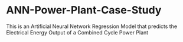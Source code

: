# ANN-Power-Plant-Case-Study
This is an Artificial Neural Network Regression Model that predicts the Electrical Energy Output of a Combined Cycle Power Plant
